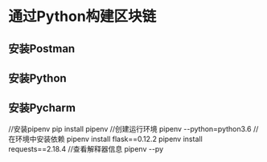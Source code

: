 # 通过Python构建区块链

## 安装Postman
## 安装Python
## 安装Pycharm

//安装pipenv
pip install pipenv
//创建运行环境
pipenv --python=python3.6
//在环境中安装依赖
pipenv install flask==0.12.2
pipenv install requests==2.18.4
//查看解释器信息
pipenv --py


